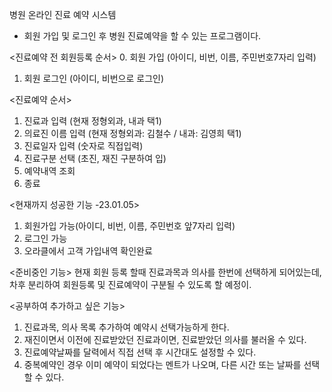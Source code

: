 병원 온라인 진료 예약 시스템
- 회원 가입 및 로그인 후 병원 진료예약을 할 수 있는 프로그램이다.

<진료예약 전 회원등록 순서>
0. 회원 가입 (아이디, 비번, 이름, 주민번호7자리 입력)
1. 회원 로그인 (아이디, 비번으로 로그인)

<진료예약 순서>
1. 진료과 입력 (현재 정형외과, 내과 택1) 
2. 의료진 이름 입력 (현재 정형외과: 김철수 / 내과: 김영희 택1)
3. 진료일자 입력 (숫자로 직접입력)
4. 진료구분 선택 (초진, 재진 구분하여 입)
5. 예약내역 조회
6. 종료

<현재까지 성공한 기능 -23.01.05>
1. 회원가입 가능(아이디, 비번, 이름, 주민번호 앞7자리 입력)
2. 로그인 가능
3. 오라클에서 고객 가입내역 확인완료

<준비중인 기능>
현재 회원 등록 할때 진료과목과 의사를 한번에 선택하게 되어있는데,
차후 분리하여 회원등록 및 진료예약이 구분될 수 있도록 할 예정이.

<공부하여 추가하고 싶은 기능>
1. 진료과목, 의사 목록 추가하여 예약시 선택가능하게 한다.
2. 재진이면서 이전에 진료받았던 진료과이면, 진료받았던 의사를 불러올 수 있다.
3. 진료예약날짜를 달력에서 직접 선택 후 시간대도 설정할 수 있다.
4. 중복예약인 경우 이미 예약이 되었다는 멘트가 나오며, 다른 시간 또는 날짜를 선택할 수 있다.
